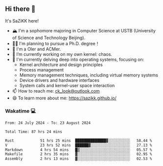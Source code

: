 ## Hi there 👋

It's SaZiKK here!

- 🏔️ I'm a sophomore majoring in Computer Science  at USTB (University of Science and Technology Beijing).
- 🧑‍🎓 I'm planning to pursue a Ph.D. degree！
- 🚀 I'm a OIer and ACMer.
- 🔭 I’m currently working on my own kernel: chaos.
- 🌱 I'm currently delving deep into operating systems, focusing on:
  - Kernel architecture and design principles
  - Process management
  - Memory management techniques, including virtual memory systems
  - Device drivers and hardware interfaces
  - System calls and kernel-user space interaction
- 📫 How to reach me: ck_look@outlook.com
- 😄 To learn more about me: https://sazikk.github.io/

  
<!--
**SaZiKK/SaZiKK** is a ✨ _special_ ✨ repository because its `README.md` (this file) appears on your GitHub profile.

Here are some ideas to get you started:

- 🔭 I’m currently working on ...
- 🌱 I’m currently learning ...
- 👯 I’m looking to collaborate on ...
- 🤔 I’m looking for help with ...
- 💬 Ask me about ...
- 📫 How to reach me: ...
- 😄 Pronouns: ...
- ⚡ Fun fact: ...
-->

### Wakatime 💻

<!--START_SECTION:waka-->

```txt
From: 24 July 2024 - To: 23 August 2024

Total Time: 87 hrs 24 mins

Rust            51 hrs 25 mins  ██████████████▓░░░░░░░░░░   58.44 %
V               23 hrs 52 mins  ██████▓░░░░░░░░░░░░░░░░░░   27.13 %
Markdown        4 hrs 54 mins   █▒░░░░░░░░░░░░░░░░░░░░░░░   05.57 %
Makefile        2 hrs 35 mins   ▓░░░░░░░░░░░░░░░░░░░░░░░░   02.95 %
Assembly        2 hrs 13 mins   ▓░░░░░░░░░░░░░░░░░░░░░░░░   02.53 %
```

<!--END_SECTION:waka-->
